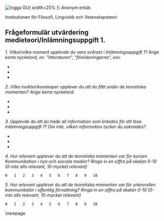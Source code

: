 
<!--

pandoc -V fontsize=12pt -V papersize:"a4paper" -V geometry:"top=2cm, bottom=3cm, left=3cm, right=3cm"

-->

![logga GU](https://www.gu.se/digitalAssets/702/702071_logtotyp_1.gif){ width=25% }\ Anonym enkät.

Institutionen för Filosofi, Lingvistik och Vetenskapsteori


## Frågeformulär utvärdering medieteori/Inlämningsuppgift 1.

*1. Vilket/vilka moment upplevde du vara svårast i Inlämningsuppgift 1? Ange korta nyckelord, ex. "litteraturen", "föreläsningarna", osv.*

*
*
*

*2. Vilka insikter/kunskaper upplever du att du fått under de teoretiska momenten? Ange korta nyckelord.*

*
*
*

*3. Upplevde du att du hade all information som krävdes för att lösa inlämningsuppgift 1? Om inte, vilken information tycker du saknades?*

*
*
*

*4. Hur relevant upplever du att de teoretiska momenten var för kursen Kommunikation i nya och sociala medier? Ringa in en siffra på skalan 0-10 (0-inte alls relevant, 10-mycket relevant)*

	0   1   2   3   4   5   6   7   8   9   10


*5. Hur relevant upplever du att de teoretiska momenten var för yrkesrollen kommunikatör i offentlig förvaltning? Ringa in en siffra på skalan 0-10 (0-inte alls relevant, 10-mycket relevant)*

	0   1   2   3   4   5   6   7   8   9   10


\newpage


